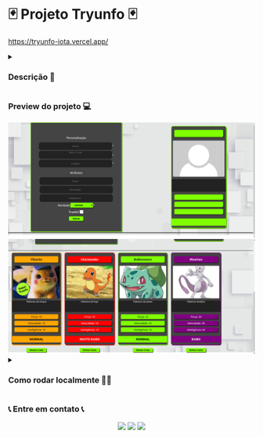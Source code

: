 # 🃏 Projeto Tryunfo 🃏

https://tryunfo-iota.vercel.app/

<details>
  <summary>
    <h3> Descrição 📝</h3>
  </summary>
  Projeto feito durante o curso da <a href="https://www.betrybe.com/">Trybe</a> para testar os conhecimentos adquiridos.</br>
  Nele é feito a criação de cartas para uma partida de Trunfo. </br></br>
  
  <table>
    <tr>
      <td>Tecnologias Utilizadas</td>
    </tr>
    <tr>
      <td>
        <ul>
          <li>ReactJS</li>
          <li>JavaScript</li>
          <li>CSS</li>
          <li>Jest</li>
          <li>LocalStorage</li>
          <li>Bootstrap</li>
        </ul>
      </td>
    </tr>
  </table>
</details>

### Preview do projeto 💻

<div>
  <img alt="print1" src="./images/tryunfo1.png" />
  <img alt="print2" src="./images/tryunfo2.png" />
</div>

<details>
  <summary><h3>Como rodar localmente 👨‍💻</h3></summary></br>
  
 ⚠️ Necessário node na versão 16 ⚠️

1) Clone o repositório

```bash
$ git clone git@github.com:Bielbcs/tryunfo.git
```

2) Instale as dependências

```bash
$ npm install
```

3) Inicie o projeto

```bash
$ npm start
```

</details>
 
### 📞 Entre em contato 📞
 
 <div align="center" margin="50px">
	  <a href = "mailto:bielcotrimsv@gmail.com"><img src="https://img.shields.io/badge/-Gmail-D14836?style=for-the-badge&logo=gmail&logoColor=white" target="_blank"></a>
	<a href="https://github.com/Bielbcs" target="_blank"><img src="https://img.shields.io/badge/-GitHub-%23333?style=for-the-badge&logo=github&logoColor=white" target="_blank"></a>
  	<a href="https://www.linkedin.com/in/gabriel-bernardo-541661220/" target="_blank"><img src="https://img.shields.io/badge/-LinkedIn-%230077B5?style=for-the-badge&logo=linkedin&logoColor=white" target="_blank"></a>
</div>
 
